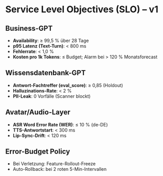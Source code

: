 # Service Level Objectives (SLO) – v1

## Business-GPT
- **Availability**: ≥ 99,5 % über 28 Tage
- **p95 Latenz (Text-Turn)**: < 800 ms
- **Fehlerrate**: < 1,0 %
- **Kosten pro 1k Tokens**: ≤ Budget; Alarm bei > 120 % Monatsforecast

## Wissensdatenbank-GPT
- **Antwort-Fachtreffer (eval_score)**: ≥ 0,85 (Holdout)
- **Halluzinations-Rate**: < 2 %
- **PII-Leak**: 0 Vorfälle (Scanner blockt)

## Avatar/Audio-Layer
- **ASR Word Error Rate (WER)**: ≤ 10 % (de-DE)
- **TTS-Antwortstart**: < 300 ms
- **Lip-Sync-Drift**: < 120 ms

## Error-Budget Policy
- Bei Verletzung: Feature-Rollout-Freeze
- Auto-Rollback: bei 2 roten 5-Min-Intervallen
